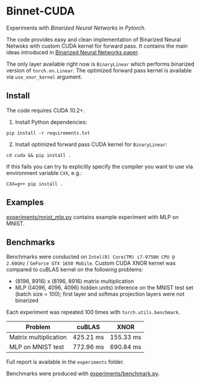 # Binnet-CUDA
Experiments with _Binarized Neural Networks_ in _Pytorch_.

The code provides easy and clean implementation of Binarized Neural Netwoks with custom CUDA kernel for forward pass.
It contains the main ideas introduced in
[Binarized Neural Networks paper](https://papers.nips.cc/paper/2016/file/d8330f857a17c53d217014ee776bfd50-Paper.pdf).

The only layer available right now is `BinaryLinear` which performs
binarized version of `torch.nn.Linear`. The optimized forward pass kernel
is available via `use_xnor_kernel` argument.


## Install
The code requires CUDA 10.2+.

1. Install Python dependencies:
```shell
pip install -r requirements.txt
```
2. Install optimized forward pass CUDA kernel for `BinaryLinear`:
```
cd cuda && pip install .
```
If this fails you can try to explicitly specify the compiler you want to use via environment
variable `CXX`, e.g.:
```shell
CXX=g++ pip install .
```

## Examples
[experiments/mnist_mlp.py](experiments/mnist_mlp.py) contains example experiment with MLP on MNIST.

## Benchmarks
Benchmarks were conducted on `Intel(R) Core(TM) i7-9750H CPU @ 2.60GHz` / `GeForce GTX 1650 Mobile`.
Custom CUDA XNOR kernel was compared to cuBLAS kernel on the following problems:
- (8196, 8916) x (8196, 8916) matrix multiplication
- MLP ((4096, 4096, 4096) hidden units) inference on the MNIST test set (batch size = 100); first
layer and softmax projection layers were not binarized

Each experiment was repeated 100 times with `torch.utils.benchmark`.

| Problem               | cuBLAS    | XNOR      |
|-----------------------|-----------|-----------|
| Matrix multiplication | 425.21 ms | 155.33 ms |
| MLP on MNIST test     | 772.96 ms | 690.84 ms |

Full report is available in the `experiments` folder.


Benchmarks were produced with [experiments/benchmark.py](experiments/benchmark.py).
